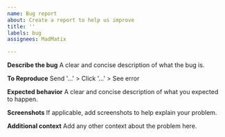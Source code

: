 ```yaml
---
name: Bug report
about: Create a report to help us improve
title: ''
labels: bug
assignees: MadMatix

---
```


**Describe the bug**
A clear and concise description of what the bug is.

**To Reproduce**
Send '...' > Click '...' > See error

**Expected behavior**
A clear and concise description of what you expected to happen.

**Screenshots**
If applicable, add screenshots to help explain your problem.

**Additional context**
Add any other context about the problem here.
